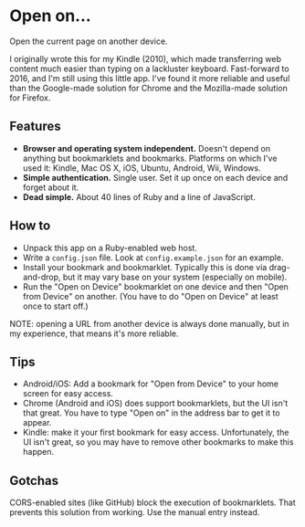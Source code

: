 # Open on...

Open the current page on another device.

I originally wrote this for my Kindle (2010), which made transferring web content much easier than typing on a lackluster keyboard.  Fast-forward to 2016, and I'm still using this little app.  I've found it more reliable and useful than the Google-made solution for Chrome and the Mozilla-made solution for Firefox.

## Features

* **Browser and operating system independent.**  Doesn't depend on anything but bookmarklets and bookmarks.  Platforms on which I've used it:  Kindle, Mac OS X, iOS, Ubuntu, Android, Wii, Windows.
* **Simple authentication.**  Single user.  Set it up once on each device and forget about it.
* **Dead simple.**  About 40 lines of Ruby and a line of JavaScript.

## How to

* Unpack this app on a Ruby-enabled web host.
* Write a `config.json` file.  Look at `config.example.json` for an example.
* Install your bookmark and bookmarklet.  Typically this is done via drag-and-drop, but it may vary base on your system (especially on mobile).
* Run the "Open on Device" bookmarklet on one device and then "Open from Device" on another.  (You have to do "Open on Device" at least once to start off.)  

NOTE: opening a URL from another device is always done manually, but in my experience, that means it's more reliable.

## Tips

* Android/iOS: Add a bookmark for "Open from Device" to your home screen for easy access.
* Chrome (Android and iOS) does support bookmarklets, but the UI isn't that great.  You have to type "Open on" in the address bar to get it to appear.
* Kindle: make it your first bookmark for easy access.  Unfortunately, the UI isn't great, so you may have to remove other bookmarks to make this happen.

## Gotchas

CORS-enabled sites (like GitHub) block the execution of bookmarklets.  That prevents this solution from working.  Use the manual entry instead.

